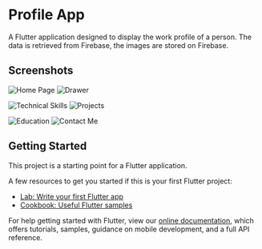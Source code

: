 # Profile App

A Flutter application designed to display the work profile of a person. The data is retrieved from Firebase, the images are stored on Firebase.

## Screenshots

![Home Page](/Screenshots/PS_1.png)   ![Drawer](/Screenshots/PS_2.png)

![Technical Skills](/Screenshots/PS_3.png)    ![Projects](/Screenshots/PS_4.png)

![Education](/Screenshots/PS_5.png)   ![Contact Me](/Screenshots/PS_6.png)

## Getting Started

This project is a starting point for a Flutter application.

A few resources to get you started if this is your first Flutter project:

- [Lab: Write your first Flutter app](https://flutter.dev/docs/get-started/codelab)
- [Cookbook: Useful Flutter samples](https://flutter.dev/docs/cookbook)

For help getting started with Flutter, view our
[online documentation](https://flutter.dev/docs), which offers tutorials,
samples, guidance on mobile development, and a full API reference.
